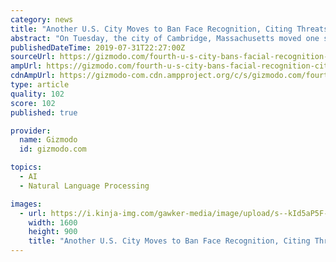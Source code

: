 ```yaml
---
category: news
title: "Another U.S. City Moves to Ban Face Recognition, Citing Threats to Free Speech and Civil Rights [Corrected]"
abstract: "On Tuesday, the city of Cambridge, Massachusetts moved one step closer to prohibiting local government from using facial recognition. Three other cities in the country have already instituted such ..."
publishedDateTime: 2019-07-31T22:27:00Z
sourceUrl: https://gizmodo.com/fourth-u-s-city-bans-facial-recognition-citing-threat-1836858623
ampUrl: https://gizmodo.com/fourth-u-s-city-bans-facial-recognition-citing-threat-1836858623/amp
cdnAmpUrl: https://gizmodo-com.cdn.ampproject.org/c/s/gizmodo.com/fourth-u-s-city-bans-facial-recognition-citing-threat-1836858623/amp
type: article
quality: 102
score: 102
published: true

provider:
  name: Gizmodo
  id: gizmodo.com

topics:
  - AI
  - Natural Language Processing

images:
  - url: https://i.kinja-img.com/gawker-media/image/upload/s--kId5aP5F--/c_fill,fl_progressive,g_center,h_900,q_80,w_1600/eaprg3lgdxhuxksk9a9b.jpg
    width: 1600
    height: 900
    title: "Another U.S. City Moves to Ban Face Recognition, Citing Threats to Free Speech and Civil Rights [Corrected]"
---
```


